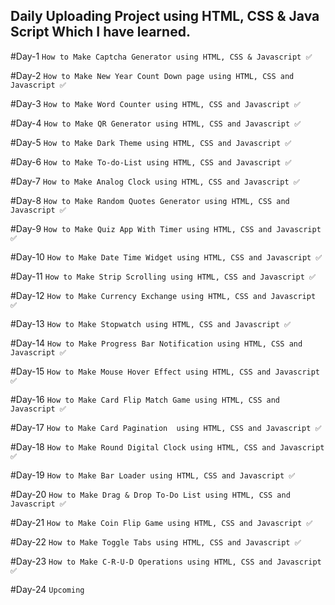 ## Daily Uploading Project using HTML, CSS & Java Script Which I have learned.

#Day-1  ```How to Make Captcha Generator using HTML, CSS & Javascript ✅```

#Day-2  ```How to Make New Year Count Down page using HTML, CSS and Javascript ✅```

#Day-3  ```How to Make Word Counter using HTML, CSS and Javascript ✅```

#Day-4  ```How to Make QR Generator using HTML, CSS and Javascript ✅```

#Day-5  ```How to Make Dark Theme using HTML, CSS and Javascript ✅```

#Day-6  ```How to Make To-do-List using HTML, CSS and Javascript ✅```

#Day-7  ```How to Make Analog Clock using HTML, CSS and Javascript ✅```

#Day-8  ```How to Make Random Quotes Generator using HTML, CSS and Javascript ✅```

#Day-9  ```How to Make Quiz App With Timer using HTML, CSS and Javascript ✅```
  
#Day-10 ```How to Make Date Time Widget using HTML, CSS and Javascript ✅```

#Day-11 ```How to Make Strip Scrolling using HTML, CSS and Javascript ✅```

#Day-12 ```How to Make Currency Exchange using HTML, CSS and Javascript ✅```

#Day-13 ```How to Make Stopwatch using HTML, CSS and Javascript ✅```

#Day-14 ```How to Make Progress Bar Notification using HTML, CSS and Javascript ✅```

#Day-15 ```How to Make Mouse Hover Effect using HTML, CSS and Javascript ✅```

#Day-16 ```How to Make Card Flip Match Game using HTML, CSS and Javascript ✅```

#Day-17 ```How to Make Card Pagination  using HTML, CSS and Javascript ✅```

#Day-18 ```How to Make Round Digital Clock using HTML, CSS and Javascript ✅```

#Day-19 ```How to Make Bar Loader using HTML, CSS and Javascript ✅```

#Day-20 ```How to Make Drag & Drop To-Do List using HTML, CSS and Javascript ✅```

#Day-21 ```How to Make Coin Flip Game using HTML, CSS and Javascript ✅```

#Day-22 ```How to Make Toggle Tabs using HTML, CSS and Javascript ✅```

#Day-23 ```How to Make C-R-U-D Operations using HTML, CSS and Javascript ✅```

#Day-24 ```Upcoming```



